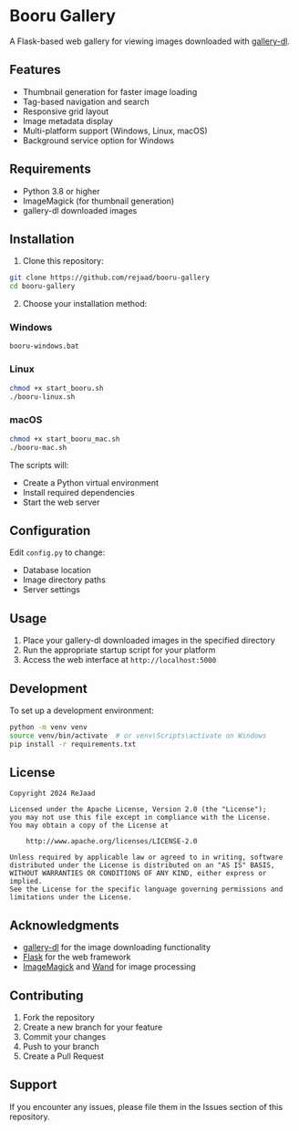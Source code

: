 # Booru Gallery

A Flask-based web gallery for viewing images downloaded with [gallery-dl](https://github.com/mikf/gallery-dl).

## Features

- Thumbnail generation for faster image loading
- Tag-based navigation and search
- Responsive grid layout
- Image metadata display
- Multi-platform support (Windows, Linux, macOS)
- Background service option for Windows

## Requirements

- Python 3.8 or higher
- ImageMagick (for thumbnail generation)
- gallery-dl downloaded images

## Installation

1. Clone this repository:
```bash
git clone https://github.com/rejaad/booru-gallery
cd booru-gallery
```

2. Choose your installation method:

### Windows
```batch
booru-windows.bat
```

### Linux
```bash
chmod +x start_booru.sh
./booru-linux.sh
```

### macOS
```bash
chmod +x start_booru_mac.sh
./booru-mac.sh
```

The scripts will:
- Create a Python virtual environment
- Install required dependencies
- Start the web server

## Configuration

Edit `config.py` to change:
- Database location
- Image directory paths
- Server settings

## Usage

1. Place your gallery-dl downloaded images in the specified directory
2. Run the appropriate startup script for your platform
3. Access the web interface at `http://localhost:5000`

## Development

To set up a development environment:

```bash
python -m venv venv
source venv/bin/activate  # or venv\Scripts\activate on Windows
pip install -r requirements.txt
```

## License

```
Copyright 2024 ReJaad

Licensed under the Apache License, Version 2.0 (the "License");
you may not use this file except in compliance with the License.
You may obtain a copy of the License at

    http://www.apache.org/licenses/LICENSE-2.0

Unless required by applicable law or agreed to in writing, software
distributed under the License is distributed on an "AS IS" BASIS,
WITHOUT WARRANTIES OR CONDITIONS OF ANY KIND, either express or implied.
See the License for the specific language governing permissions and
limitations under the License.
```

## Acknowledgments

- [gallery-dl](https://github.com/mikf/gallery-dl) for the image downloading functionality
- [Flask](https://flask.palletsprojects.com/) for the web framework
- [ImageMagick](https://imagemagick.org/) and [Wand](https://docs.wand-py.org/) for image processing

## Contributing

1. Fork the repository
2. Create a new branch for your feature
3. Commit your changes
4. Push to your branch
5. Create a Pull Request

## Support

If you encounter any issues, please file them in the Issues section of this repository.
